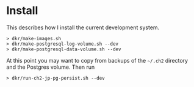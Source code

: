 
# Install

This describes how I install the current development system.

    > dkr/make-images.sh
    > dkr/make-postgresql-log-volume.sh --dev
    > dkr/make-postgresql-data-volume.sh --dev

At this point you may want to copy from backups of the `~/.ch2` directory and
the Postgres volume.  Then run

    > dkr/run-ch2-jp-pg-persist.sh --dev
    
